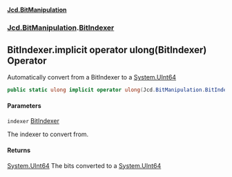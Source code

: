 #### [Jcd.BitManipulation](index 'index')

### [Jcd.BitManipulation](Jcd.BitManipulation 'Jcd.BitManipulation').[BitIndexer](Jcd.BitManipulation.BitIndexer 'Jcd.BitManipulation.BitIndexer')

## BitIndexer.implicit operator ulong(BitIndexer) Operator

Automatically convert from a BitIndexer to a [System.UInt64](https://docs.microsoft.com/en-us/dotnet/api/System.UInt64 'System.UInt64')

```csharp
public static ulong implicit operator ulong(Jcd.BitManipulation.BitIndexer indexer);
```

#### Parameters

<a name='Jcd.BitManipulation.BitIndexer.op_Implicitulong(Jcd.BitManipulation.BitIndexer).indexer'></a>

`indexer` [BitIndexer](Jcd.BitManipulation.BitIndexer 'Jcd.BitManipulation.BitIndexer')

The indexer to convert from.

#### Returns

[System.UInt64](https://docs.microsoft.com/en-us/dotnet/api/System.UInt64 'System.UInt64')
The bits converted to a [System.UInt64](https://docs.microsoft.com/en-us/dotnet/api/System.UInt64 'System.UInt64')